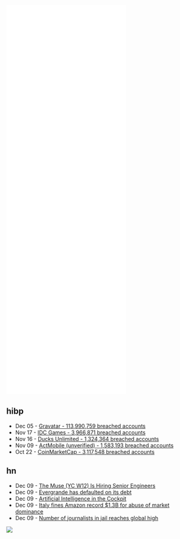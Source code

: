 ![Metrics](https://raw.githubusercontent.com/phixion/phixion/master/metrics.svg)

## hibp

<!--
for https://github.com/phixion/phixion/blob/main/.github/workflows/feeds.yml
-->
<!--START_SECTION:haveibeenpwnd-->
- Dec 05 - [Gravatar - 113,990,759 breached accounts](https://haveibeenpwned.com/PwnedWebsites#Gravatar)
- Nov 17 - [IDC Games - 3,966,871 breached accounts](https://haveibeenpwned.com/PwnedWebsites#IDCGames)
- Nov 16 - [Ducks Unlimited - 1,324,364 breached accounts](https://haveibeenpwned.com/PwnedWebsites#DucksUnlimited)
- Nov 09 - [ActMobile (unverified) - 1,583,193 breached accounts](https://haveibeenpwned.com/PwnedWebsites#ActMobile)
- Oct 22 - [CoinMarketCap - 3,117,548 breached accounts](https://haveibeenpwned.com/PwnedWebsites#CoinMarketCap)
<!--END_SECTION:haveibeenpwnd-->

## hn

<!--
for https://github.com/phixion/phixion/blob/main/.github/workflows/feeds.yml
-->
<!--START_SECTION:hn-->
- Dec 09 - [The Muse (YC W12) Is Hiring Senior Engineers](https://www.themuse.com/jobs/themuse/senior-site-reliability-engineer-d0ced3)
- Dec 09 - [Evergrande has defaulted on its debt](https://www.cnn.com/2021/12/09/investing/evergrande-default-fitch-intl-hnk/index.html)
- Dec 09 - [Artificial Intelligence in the Cockpit](https://daedalean.ai/tpost/edft5l2a31-artificial-intelligence-in-the-cockpit-s)
- Dec 09 - [Italy fines Amazon record $1.3B for abuse of market dominance](https://www.reuters.com/technology/italys-antitrust-fines-amazon-113-bln-euros-alleged-abuse-market-dominance-2021-12-09/)
- Dec 09 - [Number of journalists in jail reaches global high](https://cpj.org/reports/2021/12/number-of-journalists-behind-bars-reaches-global-high/)
<!--END_SECTION:hn-->

<!--
for https://yhype.me
-->
![](https://hit.yhype.me/github/profile?user_id=13013670)
